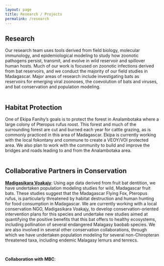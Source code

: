 ```yaml
---
layout: page
title: Research / Projects
permalink: /research
---
```


<h2>Research</h2>
Our research team uses tools derived from field biology, molecular immunology, and epidemiological modeling to study how zoonotic pathogens persist, transmit, and evolve in wild reservoir and spillover human hosts. Much of our work is focused on zoonotic infections derived from bat reservoirs, and we conduct the majority of our field studies in Madagascar. Major areas of research include investigating bats as reservoirs for emerging viral zoonoses, the coevolution of bats and viruses, and bat conservation and population modeling. 

<div style="clear:both;">&nbsp;</div>

<h2>Habitat Protection</h2>
One of Ekipa Fanihy’s goals is to protect the forest in Analambotaka where a large colony of Pteropus rufus roost. This forest and much of the surrounding forest are cut and burned each year for cattle grazing, as is commonly practiced in this area of Madagascar. Ekipa is currently working with the local fokontany and commune to create a VEOY/VOI protected area. We also plan to work with the community to build and improve the bridges and roads leading to and from the Analambotaka area. 

<div style="clear:both;">&nbsp;</div>

<h2>Collaborative Partners in Conservation</h2>

[**Madigasikara Voakajy**](https://www.madagasikara-voakajy.org/): Using age data derived from fruit bat dentition, we have undertaken population modeling studies for wild, Madagascar fruit bats. These studies suggest that the Madagascar Flying Fox, Pteropus rufus, is particularly threatened by habitat destruction and human hunting for food consumption in Madagascar. We are currently working with a local conservation NGO, Madigasikara Voakajy, to develop conservation-oriented intervention plans for this species and undertake new studies aimed at quantifying the positive benefits that this bat offers to healthy ecosystems, including pollination of several endangered Malagasy baobab species. We are also involved in several other conservation collaborations, through which we have undertaken population modeling for several non-Chiropteran threatened taxa, including endemic Malagasy lemurs and tenrecs.

<div style="clear:both;">&nbsp;</div>

**Collaboration with MBC**:
